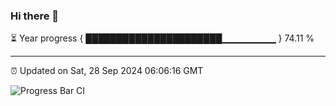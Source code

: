 ### Hi there 👋

⏳ Year progress { ██████████████████████▁▁▁▁▁▁▁▁ } 74.11 %

---

⏰ Updated on Sat, 28 Sep 2024 06:06:16 GMT

![Progress Bar CI](https://github.com/liununu/liununu/workflows/Progress%20Bar%20CI/badge.svg)
